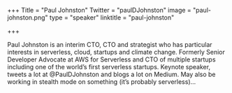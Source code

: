 +++
Title = "Paul Johnston"
Twitter = "paulDJohnston"
image = "paul-johnston.png"
type = "speaker"
linktitle = "paul-johnston"

+++

Paul Johnston is an interim CTO, CTO and strategist who has particular interests in serverless, cloud, startups and climate change. Formerly Senior Developer Advocate at AWS for Serverless and CTO of multiple startups including one of the world’s first serverless startups.
Keynote speaker, tweets a lot at @PaulDJohnston and blogs a lot on Medium. May also be working in stealth mode on something (it’s probably serverless)…